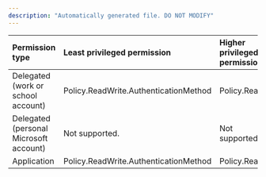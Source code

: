 ```yaml
---
description: "Automatically generated file. DO NOT MODIFY"
---
```


|Permission type|Least privileged permission|Higher privileged permissions|
|:---|:---|:---|
|Delegated (work or school account)|Policy.ReadWrite.AuthenticationMethod|Policy.Read.All|
|Delegated (personal Microsoft account)|Not supported.|Not supported.|
|Application|Policy.ReadWrite.AuthenticationMethod|Policy.Read.All|

